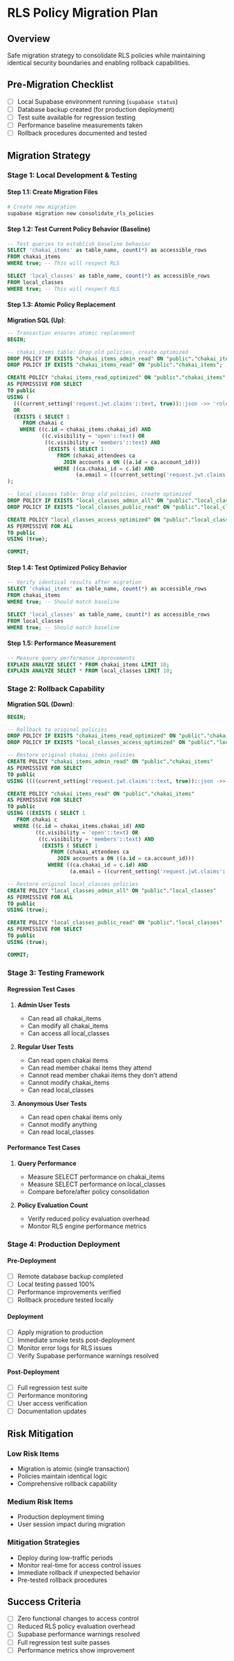 # RLS Policy Migration Plan

## Overview
Safe migration strategy to consolidate RLS policies while maintaining identical security boundaries and enabling rollback capabilities.

## Pre-Migration Checklist
- [ ] Local Supabase environment running (`supabase status`)
- [ ] Database backup created (for production deployment)
- [ ] Test suite available for regression testing
- [ ] Performance baseline measurements taken
- [ ] Rollback procedures documented and tested

## Migration Strategy

### Stage 1: Local Development & Testing

#### Step 1.1: Create Migration Files
```bash
# Create new migration
supabase migration new consolidate_rls_policies
```

#### Step 1.2: Test Current Policy Behavior (Baseline)
```sql
-- Test queries to establish baseline behavior
SELECT 'chakai_items' as table_name, count(*) as accessible_rows 
FROM chakai_items 
WHERE true; -- This will respect RLS

SELECT 'local_classes' as table_name, count(*) as accessible_rows
FROM local_classes 
WHERE true; -- This will respect RLS
```

#### Step 1.3: Atomic Policy Replacement
**Migration SQL (Up)**:
```sql
-- Transaction ensures atomic replacement
BEGIN;

-- chakai_items table: Drop old policies, create optimized
DROP POLICY IF EXISTS "chakai_items_admin_read" ON "public"."chakai_items";
DROP POLICY IF EXISTS "chakai_items_read" ON "public"."chakai_items";

CREATE POLICY "chakai_items_read_optimized" ON "public"."chakai_items"
AS PERMISSIVE FOR SELECT
TO public
USING (
  (((current_setting('request.jwt.claims'::text, true))::json ->> 'role'::text) = 'admin'::text)
  OR
  (EXISTS ( SELECT 1
     FROM chakai c
    WHERE ((c.id = chakai_items.chakai_id) AND 
           ((c.visibility = 'open'::text) OR 
            ((c.visibility = 'members'::text) AND 
             (EXISTS ( SELECT 1
                FROM (chakai_attendees ca
                  JOIN accounts a ON ((a.id = ca.account_id)))
               WHERE ((ca.chakai_id = c.id) AND 
                      (a.email = ((current_setting('request.jwt.claims'::text, true))::json ->> 'email'::text))))))))))
);

-- local_classes table: Drop old policies, create optimized  
DROP POLICY IF EXISTS "local_classes_admin_all" ON "public"."local_classes";
DROP POLICY IF EXISTS "local_classes_public_read" ON "public"."local_classes";

CREATE POLICY "local_classes_access_optimized" ON "public"."local_classes"
AS PERMISSIVE FOR ALL
TO public
USING (true);

COMMIT;
```

#### Step 1.4: Test Optimized Policy Behavior  
```sql
-- Verify identical results after migration
SELECT 'chakai_items' as table_name, count(*) as accessible_rows 
FROM chakai_items 
WHERE true; -- Should match baseline

SELECT 'local_classes' as table_name, count(*) as accessible_rows
FROM local_classes 
WHERE true; -- Should match baseline
```

#### Step 1.5: Performance Measurement
```sql
-- Measure query performance improvements
EXPLAIN ANALYZE SELECT * FROM chakai_items LIMIT 10;
EXPLAIN ANALYZE SELECT * FROM local_classes LIMIT 10;
```

### Stage 2: Rollback Capability

**Migration SQL (Down)**:
```sql
BEGIN;

-- Rollback to original policies
DROP POLICY IF EXISTS "chakai_items_read_optimized" ON "public"."chakai_items";
DROP POLICY IF EXISTS "local_classes_access_optimized" ON "public"."local_classes";

-- Restore original chakai_items policies
CREATE POLICY "chakai_items_admin_read" ON "public"."chakai_items"
AS PERMISSIVE FOR SELECT  
TO public
USING ((((current_setting('request.jwt.claims'::text, true))::json ->> 'role'::text) = 'admin'::text));

CREATE POLICY "chakai_items_read" ON "public"."chakai_items"
AS PERMISSIVE FOR SELECT
TO public  
USING ((EXISTS ( SELECT 1
   FROM chakai c
  WHERE ((c.id = chakai_items.chakai_id) AND 
         ((c.visibility = 'open'::text) OR 
          ((c.visibility = 'members'::text) AND 
           (EXISTS ( SELECT 1
              FROM (chakai_attendees ca
                JOIN accounts a ON ((a.id = ca.account_id)))
             WHERE ((ca.chakai_id = c.id) AND 
                    (a.email = ((current_setting('request.jwt.claims'::text, true))::json ->> 'email'::text))))))))))));

-- Restore original local_classes policies
CREATE POLICY "local_classes_admin_all" ON "public"."local_classes"
AS PERMISSIVE FOR ALL
TO public
USING (true);

CREATE POLICY "local_classes_public_read" ON "public"."local_classes" 
AS PERMISSIVE FOR SELECT
TO public
USING (true);

COMMIT;
```

### Stage 3: Testing Framework

#### Regression Test Cases
1. **Admin User Tests**
   - Can read all chakai_items
   - Can modify all chakai_items  
   - Can access all local_classes

2. **Regular User Tests**
   - Can read open chakai items
   - Can read member chakai items they attend
   - Cannot read member chakai items they don't attend
   - Cannot modify chakai_items
   - Can read local_classes

3. **Anonymous User Tests**
   - Can read open chakai items only
   - Cannot modify anything
   - Can read local_classes

#### Performance Test Cases
1. **Query Performance**
   - Measure SELECT performance on chakai_items
   - Measure SELECT performance on local_classes
   - Compare before/after policy consolidation

2. **Policy Evaluation Count**
   - Verify reduced policy evaluation overhead
   - Monitor RLS engine performance metrics

### Stage 4: Production Deployment

#### Pre-Deployment
- [ ] Remote database backup completed
- [ ] Local testing passed 100%
- [ ] Performance improvements verified
- [ ] Rollback procedure tested locally

#### Deployment
- [ ] Apply migration to production
- [ ] Immediate smoke tests post-deployment
- [ ] Monitor error logs for RLS issues
- [ ] Verify Supabase performance warnings resolved

#### Post-Deployment
- [ ] Full regression test suite
- [ ] Performance monitoring
- [ ] User access verification
- [ ] Documentation updates

## Risk Mitigation

### Low Risk Items
- Migration is atomic (single transaction)
- Policies maintain identical logic
- Comprehensive rollback capability

### Medium Risk Items  
- Production deployment timing
- User session impact during migration

### Mitigation Strategies
- Deploy during low-traffic periods
- Monitor real-time for access control issues  
- Immediate rollback if unexpected behavior
- Pre-tested rollback procedures

## Success Criteria
- [ ] Zero functional changes to access control
- [ ] Reduced RLS policy evaluation overhead
- [ ] Supabase performance warnings resolved
- [ ] Full regression test suite passes
- [ ] Performance metrics show improvement